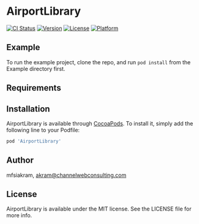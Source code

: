 # AirportLibrary

[![CI Status](https://img.shields.io/travis/mfsiakram/AirportLibrary.svg?style=flat)](https://travis-ci.org/mfsiakram/AirportLibrary)
[![Version](https://img.shields.io/cocoapods/v/AirportLibrary.svg?style=flat)](https://cocoapods.org/pods/AirportLibrary)
[![License](https://img.shields.io/cocoapods/l/AirportLibrary.svg?style=flat)](https://cocoapods.org/pods/AirportLibrary)
[![Platform](https://img.shields.io/cocoapods/p/AirportLibrary.svg?style=flat)](https://cocoapods.org/pods/AirportLibrary)

## Example

To run the example project, clone the repo, and run `pod install` from the Example directory first.

## Requirements

## Installation

AirportLibrary is available through [CocoaPods](https://cocoapods.org). To install
it, simply add the following line to your Podfile:

```ruby
pod 'AirportLibrary'
```

## Author

mfsiakram, akram@channelwebconsulting.com

## License

AirportLibrary is available under the MIT license. See the LICENSE file for more info.
